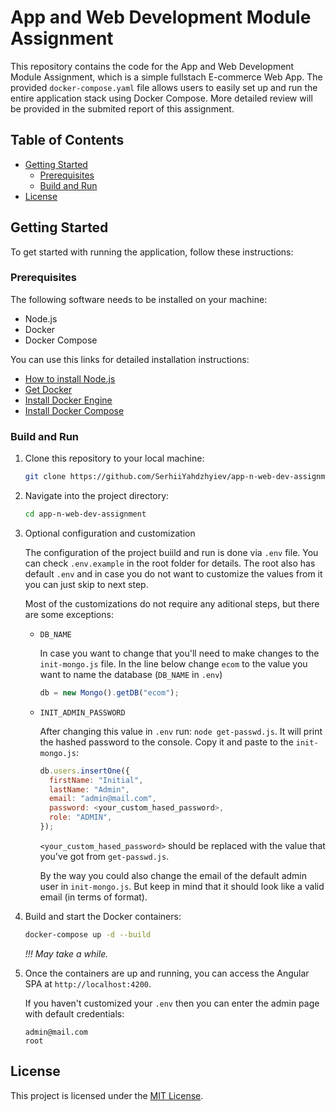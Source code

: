 # App and Web Development Module Assignment

This repository contains the code for the App and Web Development Module
Assignment, which is a simple fullstach E-commerce Web App. The provided
`docker-compose.yaml` file allows users to easily set up and run the entire
application stack using Docker Compose. More detailed review will be provided in
the submited report of this assignment.

## Table of Contents

- [Getting Started](#start)
  - [Prerequisites](#pre)
  - [Build and Run](#install)
- [License](#license)

## Getting Started<a name="start"></a>

To get started with running the application, follow these instructions:

### Prerequisites<a name="pre"></a>

The following software needs to be installed on your machine:

- Node.js
- Docker
- Docker Compose

You can use this links for detailed installation instructions:

- [How to install Node.js](https://nodejs.org/en/learn/getting-started/how-to-install-nodejs)
- [Get Docker](https://docs.docker.com/get-docker/)
- [Install Docker Engine](https://docs.docker.com/engine/install/)
- [Install Docker Compose](https://docs.docker.com/compose/install/)

### Build and Run<a name="install"></a>

1. Clone this repository to your local machine:

   ```bash
   git clone https://github.com/SerhiiYahdzhyiev/app-n-web-dev-assignment.git
   ```

2. Navigate into the project directory:

   ```bash
   cd app-n-web-dev-assignment
   ```

3. Optional configuration and customization

   The configuration of the project buiild and run is done via `.env` file. You
   can check `.env.example` in the root folder for details. The root also has
   default `.env` and in case you do not want to customize the values from it
   you can just skip to next step.

   Most of the customizations do not require any aditional steps, but there are
   some exceptions:

   - `DB_NAME`

     In case you want to change that you'll need to make changes to the
     `init-mongo.js` file. In the line below change `ecom` to the value you want
     to name the database (`DB_NAME` in `.env`)

     ```js
     db = new Mongo().getDB("ecom");
     ```

   - `INIT_ADMIN_PASSWORD`

     After changing this value in `.env` run: `node get-passwd.js`. It will
     print the hashed password to the console. Copy it and paste to the
     `init-mongo.js`:

     ```js
     db.users.insertOne({
       firstName: "Initial",
       lastName: "Admin",
       email: "admin@mail.com",
       password: <your_custom_hased_password>,
       role: "ADMIN",
     });
     ```

     `<your_custom_hased_password>` should be replaced with the value that
     you've got from `get-passwd.js`.

     By the way you could also change the email of the default admin user in
     `init-mongo.js`. But keep in mind that it should look like a valid email
     (in terms of format).

4. Build and start the Docker containers:

   ```bash
   docker-compose up -d --build
   ```

   *!!! May take a while.*

5. Once the containers are up and running, you can access the Angular SPA at
   `http://localhost:4200`.

   If you haven't customized your `.env` then you can enter the admin page with
   default credentials:

   ```
   admin@mail.com
   root
   ```

## License<a name="license"></a>

This project is licensed under the [MIT License](LICENSE.md).
